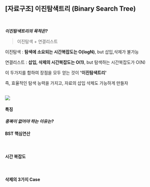 ## [자료구조] 이진탐색트리 (Binary Search Tree)

<br>

***이진탐색트리의 목적은?***

> 이진탐색 + 연결리스트

이진탐색 : **탐색에 소요되는 시간복잡도는 O(logN)**, but 삽입,삭제가 불가능

연결리스트 : **삽입, 삭제의 시간복잡도는 O(1)**, but 탐색하는 시간복잡도가 O(N)

이 두가지를 합하여 장점을 모두 얻는 것이 **'이진탐색트리'**

즉, 효율적인 탐색 능력을 가지고, 자료의 삽입 삭제도 가능하게 만들자

<br>

<img src="https://img1.daumcdn.net/thumb/R1280x0/?scode=mtistory2&fname=https%3A%2F%2Fk.kakaocdn.net%2Fdn%2Fk074C%2FbtqwZZvI1D3%2FeVUanrpKdIRKnZpkKiQMe0%2Fimg.png">

<br>

#### 특징


***중복이 없어야 하는 이유는?***




#### BST 핵심연산


<br>

#### 시간 복잡도



<br>

#### 삭제의 3가지 Case

